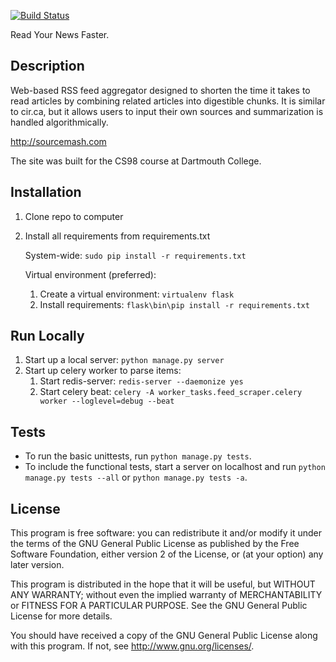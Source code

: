 [![Build Status](https://travis-ci.org/alexgerstein/rss-aggregator.svg?branch=master)](https://travis-ci.org/alexgerstein/rss-aggregator)

Read Your News Faster.

## Description
Web-based RSS feed aggregator designed to shorten the time it takes to read articles by combining related articles into digestible chunks. It is similar to cir.ca, but it allows users to input their own sources and summarization is handled algorithmically.

http://sourcemash.com

The site was built for the CS98 course at Dartmouth College.

## Installation
1. Clone repo to computer
2. Install all requirements from requirements.txt
	
	System-wide: ```sudo pip install -r requirements.txt```
	
	Virtual environment (preferred):
	1. Create a virtual environment: ```virtualenv flask```
	2. Install requirements: ```flask\bin\pip install -r requirements.txt```


## Run Locally
1. Start up a local server: ```python manage.py server```
2. Start up celery worker to parse items:
	1. Start redis-server: ```redis-server --daemonize yes```
	2. Start celery beat: ```celery -A worker_tasks.feed_scraper.celery worker --loglevel=debug --beat```


## Tests
* To run the basic unittests, run ```python manage.py tests```.
* To include the functional tests, start a server on localhost and run ```python manage.py tests --all``` or ```python manage.py tests -a```.

## License
This program is free software: you can redistribute it and/or modify it under the terms of the GNU General Public License as published by the Free Software Foundation, either version 2 of the License, or (at your option) any later version.

This program is distributed in the hope that it will be useful, but WITHOUT ANY WARRANTY; without even the implied warranty of MERCHANTABILITY or FITNESS FOR A PARTICULAR PURPOSE. See the GNU General Public License for more details.

You should have received a copy of the GNU General Public License along with this program. If not, see http://www.gnu.org/licenses/.
